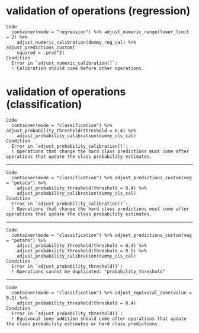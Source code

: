 # validation of operations (regression)

    Code
      container(mode = "regression") %>% adjust_numeric_range(lower_limit = 2) %>%
        adjust_numeric_calibration(dummy_reg_cal) %>% adjust_predictions_custom(
        squared = .pred^2)
    Condition
      Error in `adjust_numeric_calibration()`:
      ! Calibration should come before other operations.

# validation of operations (classification)

    Code
      container(mode = "classification") %>% adjust_probability_threshold(threshold = 0.4) %>%
        adjust_probability_calibration(dummy_cls_cal)
    Condition
      Error in `adjust_probability_calibration()`:
      ! Operations that change the hard class predictions must come after operations that update the class probability estimates.

---

    Code
      container(mode = "classification") %>% adjust_predictions_custom(veg = "potato") %>%
        adjust_probability_threshold(threshold = 0.4) %>%
        adjust_probability_calibration(dummy_cls_cal)
    Condition
      Error in `adjust_probability_calibration()`:
      ! Operations that change the hard class predictions must come after operations that update the class probability estimates.

---

    Code
      container(mode = "classification") %>% adjust_predictions_custom(veg = "potato") %>%
        adjust_probability_threshold(threshold = 0.4) %>%
        adjust_probability_threshold(threshold = 0.5) %>%
        adjust_probability_calibration(dummy_cls_cal)
    Condition
      Error in `adjust_probability_threshold()`:
      ! Operations cannot be duplicated: "probability_threshold"

---

    Code
      container(mode = "classification") %>% adjust_equivocal_zone(value = 0.2) %>%
        adjust_probability_threshold(threshold = 0.4)
    Condition
      Error in `adjust_probability_threshold()`:
      ! Equivocal zone addition should come after operations that update the class probability estimates or hard class predictions.

